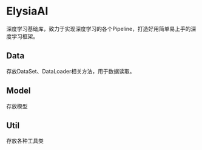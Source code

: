 # ElysiaAI
深度学习基础库，致力于实现深度学习的各个Pipeline，打造好用简单易上手的深度学习框架。

## Data
存放DataSet、DataLoader相关方法，用于数据读取。

## Model
存放模型

## Util
存放各种工具类
